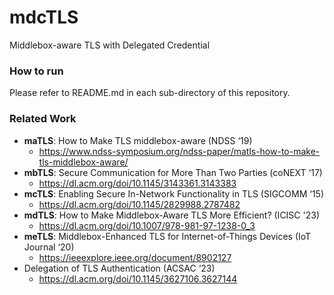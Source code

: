 # mdcTLS
Middlebox-aware TLS with Delegated Credential

### How to run
Please refer to README.md in each sub-directory of this repository.

### Related Work
* **maTLS**: How to Make TLS middlebox-aware (NDSS ‘19)
  * https://www.ndss-symposium.org/ndss-paper/matls-how-to-make-tls-middlebox-aware/
* **mbTLS**: Secure Communication for More Than Two Parties (coNEXT ‘17)
  * https://dl.acm.org/doi/10.1145/3143361.3143383
* **mcTLS**: Enabling Secure In-Network Functionality in TLS (SIGCOMM ‘15)
  * https://dl.acm.org/doi/10.1145/2829988.2787482
* **mdTLS**: How to Make Middlebox-Aware TLS More Efficient? (ICISC '23)
  * https://dl.acm.org/doi/10.1007/978-981-97-1238-0_3
* **meTLS**: Middlebox-Enhanced TLS for Internet-of-Things Devices (IoT Journal ‘20)
  * https://ieeexplore.ieee.org/document/8902127
* Delegation of TLS Authentication (ACSAC ‘23)
  * https://dl.acm.org/doi/10.1145/3627106.3627144
